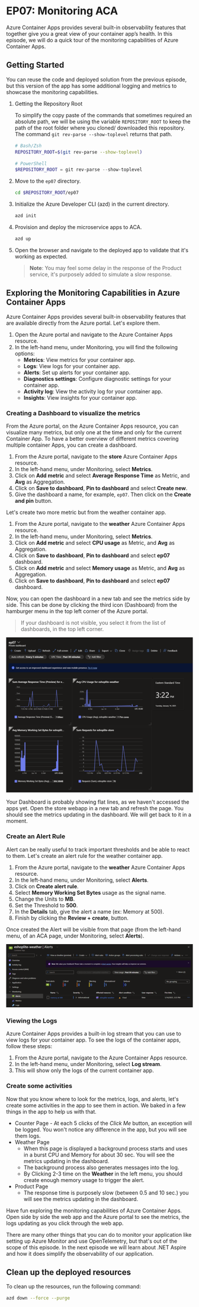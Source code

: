 # EP07: Monitoring ACA

Azure Container Apps provides several built-in observability features that together give you a great view of your container app’s health. In this episode, we will do a quick tour of the monitoring capabilities of Azure Container Apps.

## Getting Started

You can reuse the code and deployed solution from the previous episode, but this version of the app has some additional logging and metrics to showcase the monitoring capabilities.

1. Getting the Repository Root

	To simplify the copy paste of the commands that sometimes required an absolute path, we will be using the variable `REPOSITORY_ROOT` to keep the path of the root folder where you cloned/ downloaded this repository. The command `git rev-parse --show-toplevel` returns that path.

	```bash
	# Bash/Zsh
	REPOSITORY_ROOT=$(git rev-parse --show-toplevel)
	```

	```powershell
	# PowerShell
	$REPOSITORY_ROOT = git rev-parse --show-toplevel
	```

1. Move to the `ep07` directory.

    ```bash
    cd $REPOSITORY_ROOT/ep07
    ```

1. Initialize the Azure Developer CLI (azd) in the current directory.

    ```bash
    azd init
    ```

1. Provision and deploy the microservice apps to ACA.

    ```bash
    azd up
    ```

1. Open the browser and navigate to the deployed app to validate that it's working as expected.
   > **Note**: You may feel some delay in the response of the Product service, it's purposely added to simulate a slow response.
 

## Exploring the Monitoring Capabilities in Azure Container Apps

Azure Container Apps provides several built-in observability features that are available directly from the Azure portal. Let's explore them.

1. Open the Azure portal and navigate to the Azure Container Apps resource.
1. In the left-hand menu, under Monitoring, you will find the following options:
	- **Metrics**: View metrics for your container app.
	- **Logs**: View logs for your container app.
	- **Alerts**: Set up alerts for your container app.
	- **Diagnostics settings**: Configure diagnostic settings for your container app.
	- **Activity log**: View the activity log for your container app.
	- **Insights**: View insights for your container app.


### Creating a Dashboard to visualize the metrics

From the Azure portal, on the Azure Container Apps resource, you can visualize many metrics, but only one at the time and only for the current Container App. To have a better overview of different metrics covering multiple container Apps, you can create a dashboard.

1. From the Azure portal, navigate to the **store** Azure Container Apps resource.
1. In the left-hand menu, under Monitoring, select **Metrics**.
1. Click on **Add metric** and select **Average Response Time** as Metric, and **Avg** as Aggregation.
1. Click on **Save to dashboard**, **Pin to dashboard** and select **Create new**.
1. Give the dashboard a name, for example, `ep07`. Then click on the **Create and pin** button.

Let's create two more metric but from the weather container app.

1. From the Azure portal, navigate to the **weather** Azure Container Apps resource.
1. In the left-hand menu, under Monitoring, select **Metrics**.
1. Click on **Add metric** and select **CPU usage** as Metric, and **Avg** as Aggregation.
1. Click on **Save to dashboard**, **Pin to dashboard** and select **ep07** dashboard.
1. Click on **Add metric** and select **Memory usage** as Metric, and **Avg** as Aggregation.
1. Click on **Save to dashboard**, **Pin to dashboard** and select **ep07** dashboard.

Now, you can open the dashboard in a new tab and see the metrics side by side. This can be done by clicking the third icon (Dashboard) from the hamburger menu in the top left corner of the Azure portal. 

> If your dashboard is not visible, you select it from the list of dashboards, in the top left corner.

![dashboard](images/dashboard.png)

Your Dashboard is probably showing flat lines, as we haven't accessed the apps yet. Open the store webapp in a new tab and refresh the page. You should see the metrics updating in the dashboard. We will get back to it in a moment.

### Create an Alert Rule

Alert can be really useful to track important thresholds and be able to react to them. Let's create an alert rule for the weather container app.

1. From the Azure portal, navigate to the **weather** Azure Container Apps resource.
1. In the left-hand menu, under Monitoring, select **Alerts**.
1. Click on **Create alert rule**.
1. Select **Memory Working Set Bytes** usage as the signal name.
1. Change the Units to **MB**.
1. Set the Threshold to **500**.
1. In the **Details** tab, give the alert a name (ex: Memory at 500).
1. Finish by clicking the **Review + create**, button.

Once created the Alert will be visible from that page (from the left-hand menu, of an ACA page, under Monitoring, select **Alerts**).

![alert list](images/alert_list.png)

### Viewing the Logs

Azure Container Apps provides a built-in log stream that you can use to view logs for your container app. To see the logs of the container apps, follow these steps:

1. From the Azure portal, navigate to the Azure Container Apps resource.
1. In the left-hand menu, under Monitoring, select **Log stream**.
1. This will show only the logs of the current container app. 

### Create some activities

Now that you know where to look for the metrics, logs, and alerts, let's create some activities in the app to see them in action. We baked in a few things in the app to help us with that.

- Counter Page
      - At each 5 clicks of the *Click Me* button, an exception will be logged. You won't notice any difference in the app, but you will see them logs.
- Weather Page
  	- When this page is displayed a background process starts and uses in a burst CPU and Memory for about 30 sec. You will see the metrics updating in the dashboard. 
  	- The background process also generates messages into the log.
  	- By Clicking 2-3 time on the **Weather** in the left menu, you should create enough memory usage to trigger the alert.
- Product Page
  - The response time is purposely slow (between 0.5 and 10 sec.) you will see the metrics updating in the dashboard.

Have fun exploring the monitoring capabilities of Azure Container Apps. Open side by side the web app and the Azure portal to see the metrics, the logs updating as you click through the web app.

There are many other things that you can do to monitor your application like setting up Azure Monitor and use OpenTelemetry, but that's out of the scope of this episode. In the next episode we will learn about .NET Aspire and how it does simplify the observability of our application.


## Clean up the deployed resources

To clean up the resources, run the following command:

```bash
azd down --force --purge
```

